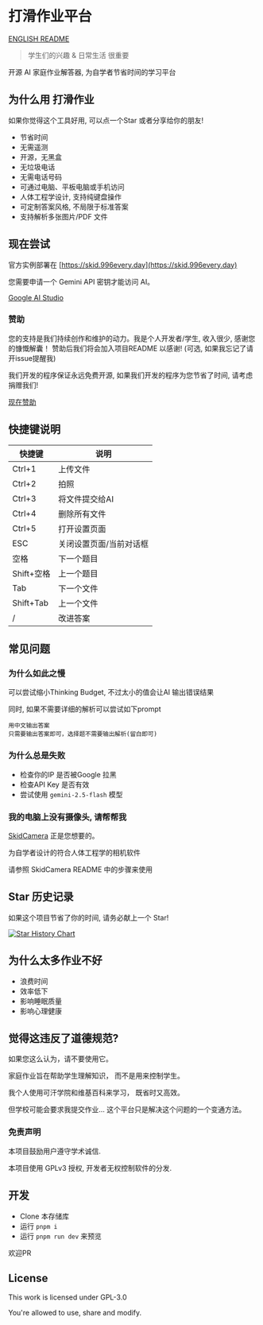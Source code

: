 # 打滑作业平台

[ENGLISH README](/README-EN.md)

> 学生们的兴趣 & 日常生活 很重要

开源 AI 家庭作业解答器, 为自学者节省时间的学习平台

## 为什么用 打滑作业

如果你觉得这个工具好用, 可以点一个Star 或者分享给你的朋友!

- 节省时间
- 无需遥测
- 开源，无黑盒
- 无垃圾电话
- 无需电话号码
- 可通过电脑、平板电脑或手机访问
- 人体工程学设计, 支持纯键盘操作
- 可定制答案风格, 不局限于标准答案
- 支持解析多张图片/PDF 文件

## 现在尝试

官方实例部署在 [https://skid.996every.day](https://skid.996every.day)

您需要申请一个 Gemini API 密钥才能访问 AI。

[Google AI Studio](https://aistudio.google.com/api-keys)

### 赞助

您的支持是我们持续创作和维护的动力。我是个人开发者/学生, 收入很少, 感谢您的慷慨解囊！ 赞助后我们将会加入项目README 以感谢! (可选, 如果我忘记了请开issue提醒我)

我们开发的程序保证永远免费开源, 如果我们开发的程序为您节省了时间, 请考虑捐赠我们!

[现在赞助](https://996every.day/donate)

## 快捷键说明

| 快捷键     | 说明                    |
| ---------- | ----------------------- |
| Ctrl+1     | 上传文件                |
| Ctrl+2     | 拍照                    |
| Ctrl+3     | 将文件提交给AI          |
| Ctrl+4     | 删除所有文件            |
| Ctrl+5     | 打开设置页面            |
| ESC        | 关闭设置页面/当前对话框 |
| 空格       | 下一个题目              |
| Shift+空格 | 上一个题目              |
| Tab        | 下一个文件              |
| Shift+Tab  | 上一个文件              |
| /          | 改进答案                |

## 常见问题

### 为什么如此之慢

可以尝试缩小Thinking Budget, 不过太小的值会让AI 输出错误结果

同时, 如果不需要详细的解析可以尝试如下prompt

```text
用中文输出答案
只需要输出答案即可，选择题不需要输出解析(留白即可)
```

### 为什么总是失败

- 检查你的IP 是否被Google 拉黑
- 检查API Key 是否有效
- 尝试使用 `gemini-2.5-flash` 模型

### 我的电脑上没有摄像头, 请帮帮我

[SkidCamera](https://github.com/cubewhy/SkidCamera) 正是您想要的。

为自学者设计的符合人体工程学的相机软件

请参照 SkidCamera README 中的步骤来使用

## Star 历史记录

如果这个项目节省了你的时间, 请务必献上一个 Star!

[![Star History Chart](https://api.star-history.com/svg?repos=cubewhy/skid-homework&type=Date)](https://www.star-history.com/#cubewhy/skid-homework&Date)

## 为什么太多作业不好

- 浪费时间
- 效率低下
- 影响睡眠质量
- 影响心理健康

## 觉得这违反了道德规范?

如果您这么认为，请不要使用它。

家庭作业旨在帮助学生理解知识，
而不是用来控制学生。

我个人使用可汗学院和维基百科来学习，
既省时又高效。

但学校可能会要求我提交作业...
这个平台只是解决这个问题的一个变通方法。

### 免责声明

本项目鼓励用户遵守学术诚信.

本项目使用 GPLv3 授权, 开发者无权控制软件的分发.

## 开发

- Clone 本存储库
- 运行 `pnpm i`
- 运行 `pnpm run dev` 来预览

欢迎PR

## License

This work is licensed under GPL-3.0

You're allowed to use, share and modify.
